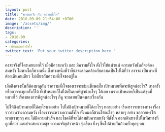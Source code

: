 ```yaml
---
layout: post
title: "ความหวัง กับ ความตั้งใจ"
date: 2018-09-09 21:54:00 +0700
image: '/assets/img/'
description: ''
tags:
- 2018-09
categories:
- เพื่อนและกำลังใจ
twitter_text: 'Put your twitter description here.'
---
```

คงจะจริงที่ใครเคยบอกไว้ เมื่อมีความหวัง และ มีความตั้งใจ ตั้งไว้ให้แน่วแน่ ความหวังนั้นก็จะต้องสมหวัง ไม่ทางใดก็ทางหนึ่ง ซึ่งทางหนึ่งที่ว่าก็น่าจะสอดคล้องกับความเป็นไปได้ที่ว่า อาจจะ เป็นทางที่ต้องเดินคนเดียว ไม่เกี่ยวกับความตั้งใจของผู้ใด

เมื่อถึงตรงนั้นก็ต้องมาดูกัน ว่าความตั้งใจของเราจะเข้มแข็งพอมั๊ย เป้าหมายเพื่อจะพิสูจน์อะไร? บางครั้งหรืออาจจะทุกครั้งก็ได้ ที่เป้าหมายก็ไม่ได้เป็นบทพิสูจน์อะไรๆ ได้เลย เพราะเป้าหมายก็เป็นแค่จุดที่หมายไว้ เรื่องของการพิสูจน์อะไรๆ ก็ดู จะกลายเป็นคนละเรื่องกัน

ไปให้ถึงเป้าหมายก็ได้อะไรบางอย่าง ไปไม่ถึงเป้าหมายก็ได้อะไรๆ หลายอย่าง เรื่องราวระหว่างทาง เรื่องราวระหว่างความหวัง เรื่องราวระหว่างความตั้งใจ ทั้งหมดก็ล้วนให้อะไรๆ หลายๆ อย่าง ขออวยพรให้พวกเราทุกๆ คน ได้มีความสำเร็จ และโชคดีที่จะได้สมกับความหวัง ที่ตั้งใจ ออกเดินทางไปในทิศทางที่ถูกที่ควร และประสบความสุข ความเจริญก้าวหน้า รุ่งเรือง ยิ่งๆ ขึ้นไปด้วยกันถ้วนทั่วทุกๆ คน
